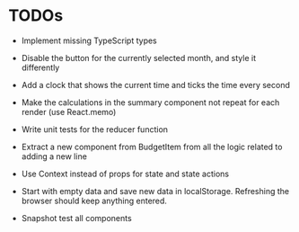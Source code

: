 # TODOs

- Implement missing TypeScript types
- Disable the button for the currently selected month, and style it differently
- Add a clock that shows the current time and ticks the time every second
- Make the calculations in the summary component not repeat for each render (use React.memo)

- Write unit tests for the reducer function

- Extract a new component from BudgetItem from all the logic related to adding a new line

- Use Context instead of props for state and state actions

- Start with empty data and save new data in localStorage. Refreshing the browser should keep anything entered.
- Snapshot test all components


